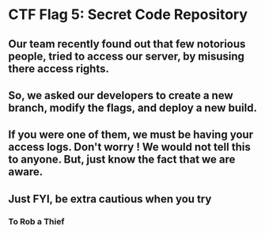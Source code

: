 
# CTF Flag 5: Secret Code Repository 

 
## Our team recently found out that few notorious people, tried to access our server, by misusing there access rights.
## So, we asked our developers to create a new branch, modify the flags, and deploy a new build.
## If you were one of them, we must be having your access logs. Don't worry ! We would not tell this to anyone. But, just know the fact that we are aware.
## Just FYI, be extra cautious when you try 
### To Rob a Thief  ###
